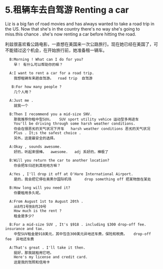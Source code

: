 # 5.租辆车去自驾游 Renting a car

   Liz is a big fan of road movies and has always wanted to take a road trip in the US. Now that she's in the country there's no way she's going to miss.this chance . she's now renting a car before hitting the road.

   利兹很喜欢看公路电影，一直想在美国来一次公路旅行。现在她已经在美国了，可不能错过这个机会，在开始旅行前，她准备租一辆车。

```en
  B:Morning ! What can I do for you?
    早！ 有什么可以帮助你的嘛？
```

```en
  A:I want to rent a car for a road trip.
    我想租辆车来趟自驾游。  road trip  自驾游
```

```en
   B:For how many people ?
    几个人用？
```

```en
  A:Just me .
    就我一个
```

```en
  B:Then I recommend you a mid-size SNV.
    那我推荐你租中型SUV。   SUV sport utility vehice 运动型多用途车
    You'll be driving through some harsh weather conditions.
    你会在很恶劣的天气状况下开车   harsh weather conditions 恶劣的天气状况
    Plus . It;s the safest choice .
    另外，这是最安全的选择。
```

```en
  A:Okay , sounds awesome.
    好的，听起来很棒。  awesome.   adj 系好的，棒极了
```

```en
  B:Will you return the car to another location?
    你会把车归还到其他地方嘛？
```

```en
  A:Yes , I'll drop it off at O'Hare International Airport.
    是的，我会把它停在奥黑尔国际机场      drop something off 把某物放在某处
```

```en
  B:How long will you need it?
    你要租用多久呢。
```

```en
  A:From August 1st to August 20th .
    从8月1号到8月20号
    How much is the rent ?
    租金是多少?
```

```en
  B:For a mid-size SUV , It's $918 . including $300 drop-off fee. insurance and tax.
    中型SUV租金是918美元，其中包含300美元异地还车费，保险和税费。   drop-off fee  异地还车费
```

```en
  A:That's great . I'll take it then.
    挺好，那我就租用它吧。
    Here's my license and credit card.
    这是我的驾照和信用卡
```